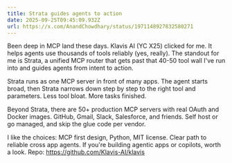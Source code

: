 ```yaml
---
title: Strata guides agents to action
date: 2025-09-25T09:45:09.932Z
url: https://x.com/AnandChowdhary/status/1971148927832580271
---
```


Been deep in MCP land these days. Klavis AI (YC X25) clicked for me. It helps agents use thousands of tools reliably (yes, really). The standout for me is Strata, a unified MCP router that gets past that 40-50 tool wall I've run into and guides agents from intent to action.  
  
Strata runs as one MCP server in front of many apps. The agent starts broad, then Strata narrows down step by step to the right tool and parameters. Less tool bloat. More tasks finished.  
  
Beyond Strata, there are 50+ production MCP servers with real OAuth and Docker images. GitHub, Gmail, Slack, Salesforce, and friends. Self host or go managed, and skip the glue code per vendor.  
  
I like the choices: MCP first design, Python, MIT license. Clear path to reliable cross app agents. If you're building agentic apps or copilots, worth a look. Repo: <https://github.com/Klavis-AI/klavis>
